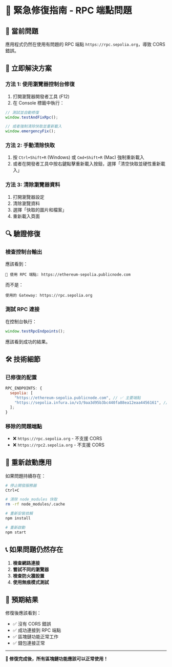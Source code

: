 # 🚨 緊急修復指南 - RPC 端點問題

## 🚨 當前問題

應用程式仍然在使用有問題的 RPC 端點 `https://rpc.sepolia.org`，導致 CORS 錯誤。

## 🔧 立即解決方案

### **方法 1: 使用瀏覽器控制台修復**

1. 打開瀏覽器開發者工具 (F12)
2. 在 Console 標籤中執行：

```javascript
// 測試並自動修復
window.testAndFixRpc();

// 或者強制清除快取並重新載入
window.emergencyFix();
```

### **方法 2: 手動清除快取**

1. 按 `Ctrl+Shift+R` (Windows) 或 `Cmd+Shift+R` (Mac) 強制重新載入
2. 或者在開發者工具中按右鍵點擊重新載入按鈕，選擇「清空快取並硬性重新載入」

### **方法 3: 清除瀏覽器資料**

1. 打開瀏覽器設定
2. 清除瀏覽資料
3. 選擇「快取的圖片和檔案」
4. 重新載入頁面

## 🔍 驗證修復

### **檢查控制台輸出**

應該看到：

```
🔧 使用 RPC 端點: https://ethereum-sepolia.publicnode.com
```

而不是：

```
使用的 Gateway: https://rpc.sepolia.org
```

### **測試 RPC 連接**

在控制台執行：

```javascript
window.testRpcEndpoints();
```

應該看到成功的結果。

## 🛠️ 技術細節

### **已修復的配置**

```javascript
RPC_ENDPOINTS: {
  sepolia: [
    "https://ethereum-sepolia.publicnode.com", // ✅ 主要端點
    "https://sepolia.infura.io/v3/9aa3d95b3bc440fa88ea12eaa4456161", // ✅ 備用端點
  ];
}
```

### **移除的問題端點**

- ❌ `https://rpc.sepolia.org` - 不支援 CORS
- ❌ `https://rpc2.sepolia.org` - 不支援 CORS

## 🚀 重新啟動應用

如果問題持續存在：

```bash
# 停止開發服務器
Ctrl+C

# 清除 node_modules 快取
rm -rf node_modules/.cache

# 重新安裝依賴
npm install

# 重新啟動
npm start
```

## 📞 如果問題仍然存在

1. **檢查網路連接**
2. **嘗試不同的瀏覽器**
3. **檢查防火牆設置**
4. **使用無痕模式測試**

## 🎯 預期結果

修復後應該看到：

- ✅ 沒有 CORS 錯誤
- ✅ 成功連接到 RPC 端點
- ✅ 區塊鏈功能正常工作
- ✅ 錢包連接正常

---

**🎉 修復完成後，所有區塊鏈功能應該可以正常使用！**
